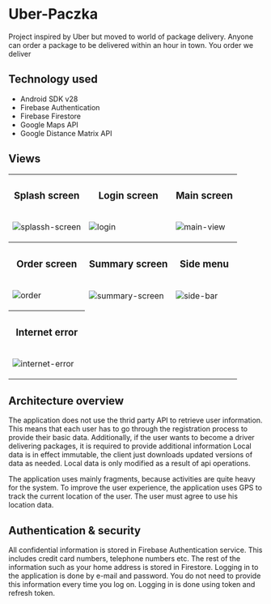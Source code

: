 # Uber-Paczka

Project inspired by Uber but moved to world of package delivery. Anyone can order a package to be delivered within an hour in town. You order we deliver


## Technology used

* Android SDK v28
* Firebase Authentication
* Firebase Firestore
* Google Maps API 
* Google Distance Matrix API


## Views

<table cellpadding="0" cellspacing="5" style="border: none">
<tr>
<th>
    <h3>Splash screen</h3>
</th>
<th>
    <h3>Login screen</h3>
</th>
<th>
<h3> Main screen</h3>
</th>
</tr>
<tr>
<td>

![splassh-screen](https://user-images.githubusercontent.com/38226876/76958575-4c646180-6918-11ea-88dc-e00623580d37.jpg "Splash screen")

</td>
<td>

![login](https://user-images.githubusercontent.com/38226876/76959014-078cfa80-6919-11ea-8c83-e93aa50baead.jpg "Login")

</td>
<td>

![main-view](https://user-images.githubusercontent.com/38226876/76958562-48384400-6918-11ea-8b12-0012c46bc550.jpg)

</td>
</tr>
<tr>
<th>
    <h3>Order screen</h3>
</th>
<th>
    <h3>Summary screen</h3>
</th>
<th>
<h3>Side menu</h3>
</th>
</tr>
<tr>
<td>

![order](https://user-images.githubusercontent.com/38226876/76962340-550c6600-691f-11ea-9802-ff02cb453961.png)
</td>
<td>

![summary-screen](https://user-images.githubusercontent.com/38226876/76958871-c0066e80-6918-11ea-9442-426aea02d3dc.png)

</td>
<td>

![side-bar](https://user-images.githubusercontent.com/38226876/76959342-b29db400-6919-11ea-85f0-28e1510ce6b1.jpg)

</td>
</tr>
<tr>
<th>
<h3>Internet error</h3>
</th>
</tr>

<tr>
<td>

![internet-error](https://user-images.githubusercontent.com/38226876/76958554-45d5ea00-6918-11ea-805b-0d2307cc3d05.jpg)

</td>
</tr>
</table>

## Architecture overview

The application does not use the thrid party API to retrieve user information. This means that each user has to go through the registration process to provide their basic data. Additionally, if the user wants to become a driver delivering packages, it is required to provide additional information
Local data is in effect immutable, the client just downloads updated
versions of data as needed. Local data is only modified as a result of
api operations.

The application uses mainly fragments, because activities are quite heavy for the system. To improve the user experience, the application uses GPS to track the current location of the user. The user must agree to use his location data.

## Authentication & security

All confidential information is stored in Firebase Authentication service. This includes credit card numbers, telephone numbers etc. The rest of the information such as your home address is stored in Firestore.
Logging in to the application is done by e-mail and password. You do not need to provide this information every time you log on. Logging in is done using token and refresh token.

